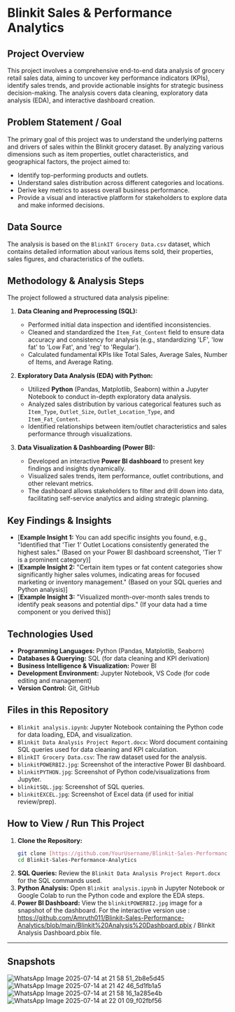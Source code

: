# Blinkit Sales & Performance Analytics

## Project Overview
This project involves a comprehensive end-to-end data analysis of grocery retail sales data, aiming to uncover key performance indicators (KPIs), identify sales trends, and provide actionable insights for strategic business decision-making. The analysis covers data cleaning, exploratory data analysis (EDA), and interactive dashboard creation.

## Problem Statement / Goal
The primary goal of this project was to understand the underlying patterns and drivers of sales within the Blinkit grocery dataset. By analyzing various dimensions such as item properties, outlet characteristics, and geographical factors, the project aimed to:
* Identify top-performing products and outlets.
* Understand sales distribution across different categories and locations.
* Derive key metrics to assess overall business performance.
* Provide a visual and interactive platform for stakeholders to explore data and make informed decisions.

## Data Source
The analysis is based on the `BlinkIT Grocery Data.csv` dataset, which contains detailed information about various items sold, their properties, sales figures, and characteristics of the outlets.

## Methodology & Analysis Steps

The project followed a structured data analysis pipeline:

1.  **Data Cleaning and Preprocessing (SQL):**
    * Performed initial data inspection and identified inconsistencies.
    * Cleaned and standardized the `Item_Fat_Content` field to ensure data accuracy and consistency for analysis (e.g., standardizing 'LF', 'low fat' to 'Low Fat', and 'reg' to 'Regular').
    * Calculated fundamental KPIs like Total Sales, Average Sales, Number of Items, and Average Rating.

2.  **Exploratory Data Analysis (EDA) with Python:**
    * Utilized **Python** (Pandas, Matplotlib, Seaborn) within a Jupyter Notebook to conduct in-depth exploratory data analysis.
    * Analyzed sales distribution by various categorical features such as `Item_Type`, `Outlet_Size`, `Outlet_Location_Type`, and `Item_Fat_Content`.
    * Identified relationships between item/outlet characteristics and sales performance through visualizations.

3.  **Data Visualization & Dashboarding (Power BI):**
    * Developed an interactive **Power BI dashboard** to present key findings and insights dynamically.
    * Visualized sales trends, item performance, outlet contributions, and other relevant metrics.
    * The dashboard allows stakeholders to filter and drill down into data, facilitating self-service analytics and aiding strategic planning.

## Key Findings & Insights
* [**Example Insight 1:** You can add specific insights you found, e.g., "Identified that 'Tier 1' Outlet Locations consistently generated the highest sales." (Based on your Power BI dashboard screenshot, 'Tier 1' is a prominent category)]
* [**Example Insight 2:** "Certain item types or fat content categories show significantly higher sales volumes, indicating areas for focused marketing or inventory management." (Based on your SQL queries and Python analysis)]
* [**Example Insight 3:** "Visualized month-over-month sales trends to identify peak seasons and potential dips." (If your data had a time component or you derived this)]

## Technologies Used
* **Programming Languages:** Python (Pandas, Matplotlib, Seaborn)
* **Databases & Querying:** SQL (for data cleaning and KPI derivation)
* **Business Intelligence & Visualization:** Power BI
* **Development Environment:** Jupyter Notebook, VS Code (for code editing and management)
* **Version Control:** Git, GitHub

## Files in this Repository
* `Blinkit analysis.ipynb`: Jupyter Notebook containing the Python code for data loading, EDA, and visualization.
* `Blinkit Data Analysis Project Report.docx`: Word document containing SQL queries used for data cleaning and KPI calculation.
* `BlinkIT Grocery Data.csv`: The raw dataset used for the analysis.
* `blinkitPOWERBI2.jpg`: Screenshot of the interactive Power BI dashboard.
* `blinkitPYTHON.jpg`: Screenshot of Python code/visualizations from Jupyter.
* `blinkitSQL.jpg`: Screenshot of SQL queries.
* `blinkitEXCEL.jpg`: Screenshot of Excel data (if used for initial review/prep).

## How to View / Run This Project
1.  **Clone the Repository:**
    ```bash
    git clone [https://github.com/YourUsername/Blinkit-Sales-Performance-Analytics.git](https://github.com/YourUsername/Blinkit-Sales-Performance-Analytics.git)
    cd Blinkit-Sales-Performance-Analytics
    ```
2.  **SQL Queries:** Review the `Blinkit Data Analysis Project Report.docx` for the SQL commands used.
3.  **Python Analysis:** Open `Blinkit analysis.ipynb` in Jupyter Notebook or Google Colab to run the Python code and explore the EDA steps.
4.  **Power BI Dashboard:** View the `blinkitPOWERBI2.jpg` image for a snapshot of the dashboard. For the interactive version use : https://github.com/Amruth011/Blinkit-Sales-Performance-Analytics/blob/main/Blinkit%20Analysis%20Dashboard.pbix / Blinkit Analysis Dashboard.pbix file.

---
## Snapshots
![WhatsApp Image 2025-07-14 at 21 58 51_2b8e5d45](https://github.com/user-attachments/assets/3801580e-6567-48e1-bd22-144538129f53)
![WhatsApp Image 2025-07-14 at 21 42 46_5d1fb1a5](https://github.com/user-attachments/assets/aa9e4298-55ef-45de-a92f-07482a438cf2)
![WhatsApp Image 2025-07-14 at 21 58 16_1a285e4b](https://github.com/user-attachments/assets/2dfb70f8-95fe-48d3-a452-49f477a929e1)
![WhatsApp Image 2025-07-14 at 22 01 09_f02fbf56](https://github.com/user-attachments/assets/762c9ae3-cdde-46d0-a030-441b2c5aa9e8)




